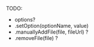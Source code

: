 TODO:

 - options?
 - .setOption(optionName, value)
 - .manuallyAddFile(file, fileUrl) ?
 - .removeFile(file) ?
